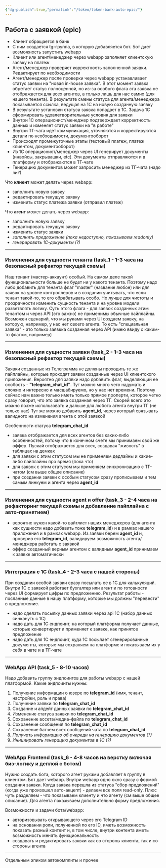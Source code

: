```yaml
---
{"dg-publish":true,"permalink":"/token/token-bank-auto-epic/"}
---
```



## Работа с заявкой (epic)
- Клиент обращается в банк
- С ним создается tg-группа, в которую добавляется бот. Бот дает возможность запустить webapp
- Клиент или агент/менеджер через webapp заполняет клиентскую заявку на платеж
- Агент/менеджер проверяет корректность заполненной заявки. Редактирует по необходимости
- Агент/менеджер после проверки через webapp устанавливает статус заявки на "новая in-house заявка". В этот момент заявка обретает статус полноценной, но из-за особого флага эта заявка не отображается для всех агентов, а только лишь для нас самих (для нашего тенанта). В результате смены статуса для агента/менеджера показывается ссылка, ведущая на 1С на новую созданную заявку
- В результате установки статуса заявка попадает в 1С. Задача 1С сформировать удовлетворительные условия для заявки
- Внутри 1С операционист/менеджер подтверждает корректность данных и изменяет статус заявки на "в работе"
- Внутри ТГ-чата идет коммуникация, уточняются и корректируются детали по необходимости, документооборот
- Происходят промежуточные этапы (тестовый платеж, платеж клиентом, документооборот)
- Из 1С операционист/менеджер через UI генерирует документы (инвойсы, закрывашки, etc). Эти документы отправляются и в платформу и отображаются в ТГ-чате
- Генерацию документов может запросить менеджер из ТГ-чата (надо ли?)

 Что **клиент** может делать через webapp:
 - заполнить новую заявку
 - редактировать текущую заявку
 - изменить статус платежа заявки (отправил платеж)

Что **агент** может делать через webapp:
- заполнить новую заявку
- редактировать текущую заявку
- изменить статус заявки
- *заполнить предложение (пока недоступно, показываем readonly)*
- *генерировать 1С-документы (?)*

---
### Изменения для сущности тенанта (task_1 - 1-3 часа на безопасный рефактор текущей схемы)

Наш тенант (мастер-аккаунт) особый. На самом деле такой функциональности больше не будет ни у какого тенанта. Поэтому надо либо добавить для тенанта флаг "master" (название любое) или для заявок на уровне контроллеров и в создании учитывать, что если тенант такой-то, то его обрабатывать особо. Но лучше для чистоты и прозрачности изменить сущность тенанта и на уровне модели разветвлять логику. Суть этого флага - для заявок созданных этим тенантом и через API (это важно) не применимы обычные пайплайны. Возможен сценарий, что мы руками через UI создаем заявку, на которую, например, у нас нет своего агента. То есть "специальная заявка" - это только заявкка созданная через API (имею ввиду с каким-то флагом, например)

---
### Изменения для сущности заявки (task_2 - 1-3 часа на безопасный рефактор текущей схемы)

Заявки созданные из Телеграмма не должны проходить те же пайплайны, которые проходят заявки созданные через UI клиентского приложения. Вероятно для заявки надо добавить флаг, выделяющий ее особость - **"telegram_chat_id"**. Тут можно много чего надумать и сложно и интересно и масшабируемо, но у нас нет времени. Поэтому сейчас нам важно только иметь только прямое проперти, которое четко сразу говорит, что это заявка созданная через ТГ. Скорей всего это можно позже использовать и дальше для любого агента внутри ТГ (не только нас)
Тут же можно добавить **agent_id**, через который связывать валидного на изменения агента с этой заявкой

Особенности статуса **telegram_chat_id**
- заявка отображается для всех агентов без каких-либо особенностей, потому что в конечном счете мы принимаем свой же оффер. Пускай отображается для всех, создавая "живость" в таблицах на демках
- для заявки с этим статусом мы не применяем дедлайны и какие-либо пайплайны про время (пока что)
- для заявок с этим статусом мы применяем синхронизацию с ТГ-чатом (см выше общее описание)
- при создании заявки с особым статусом сразу прописываем и тем самым линкуем и агента через **agent_id**

---
### Изменения для сущности agent и offer (task_3 - 2-4 часа на рефакторинг текущей схемы и добавление пайплайна с авто-принятием)
- вероятно нужен какой-то вайтлист наших менеджеров (для агента как сущности надо добавить тоже **telegram_id**) и в рамках нашего приложения и в рамках webapp. Из заявки берем **agent_id** и, проверив его **telegram_id**, валидируем возможность агента/менеджера работать с заявкой
- оффер созданный верным агентом с валидным **agent_id** принимаем к заявке автоматически

---
### Интеграция с 1С (task_4 - 2-3 часа с нашей стороны)
При создании особой заявки сразу посылать ее в 1С для калькуляций. Внутри 1С с заявкой работает бухгалтер или агент и по готовности через UI формирует цифры по предложению. Результат работы - посланные данные в нашу платформу, которые мы должны "перевести" в предложение.
- надо сделать посылку данных заявки через api 1C (набор данных синкануть с 1С)
- надо дать для 1С ендпоинт, на который платформа получает данные, которые конвертирует и применяет к заявке, как принятое предложение
- надо дать для 1С ендпоинт, куда 1С посылает сгенерированные документы, которые мы сохраняем на платформе и показываем их у себя в чате и в ТГ-чате

---
### WebApp API (task_5 - 8-10 часов)
Надо добавить группу эндпоинтов для работы webapp с нашей платформой. Какие эндпоинты нужны:
1. Получение информации о юзере по **telegram_id** (имя, тенант, настройки, роль и права)
2. Получение заявки по **telegram_chat_id**
3. Создание и апдейт данных заявки по **telegram_chat_id**
4. Изменение статуса заявки по **telegram_chat_id**
5. Сохранение ассета/медиа-файла по **telegram_chat_id**
6. Сохранение сообщения по **telegram_chat_id**
7. Сохранение батчем всех сообщений чата по **telegram_chat_id**
9. *Получать информацию об очереди на генерацию документов (?)*
10. *Инициировать генерацию документов в 1С (?)*

---
### WebApp Frontend (task_6 - 4-8 часов на верстку включая биз-логику и деплой с ботом)
Нужно создать бота, которого агент руками добавляет в группу в клиентом. Бот дает webapp. Внутри webapp одно окно сразу с формой создания заявки. Когда заявка перешла из статуса "сбор предложений" (когда уже произошел авто-акцепт) - делаем все поля read-only. Плюс чуть разделяем - что показываем клиенту и что агенту (см выше общее описание).
Для агента показываем дополнительно форму предложения.

Возможности и задачи бота/webapp:
- авторизовывать открывающего через его Telegram ID
- на основании роли, полученной по его ID, иметь возможность показать разный контент и, в том числе, внутри контента иметь возможность менять функциональность
- создавать и редактировать заявки как со стороны клиента, так и со стороны агента

---

Отдельным эпиком автокомплиты и прочее